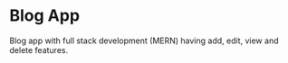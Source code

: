 # Blog App

Blog app with full stack development (MERN) having add, edit, view and delete features.
